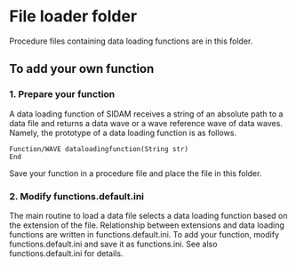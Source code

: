 # File loader folder

Procedure files containing data loading functions are in this folder.

## To add your own function

### 1. Prepare your function

A data loading function of SIDAM receives a string of an absolute path to a data file and returns a data wave or a wave reference wave of data waves. Namely, the prototype of a data loading function is as follows.

~~~
Function/WAVE dataloadingfunction(String str)
End
~~~

Save your function in a procedure file and place the file in this folder.

### 2. Modify functions.default.ini

The main routine to load a data file selects a data loading function based on the extension of the file.
Relationship between extensions and data loading functions are written in functions.default.ini.
To add your function, modify functions.default.ini and save it as functions.ini.
See also functions.default.ini for details.
